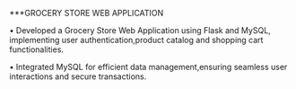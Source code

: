 ***GROCERY STORE WEB APPLICATION

 • Developed a Grocery Store Web Application using Flask and MySQL, implementing user authentication,product catalog and shopping cart functionalities.

 • Integrated MySQL for efficient data management,ensuring seamless user interactions and secure transactions.
